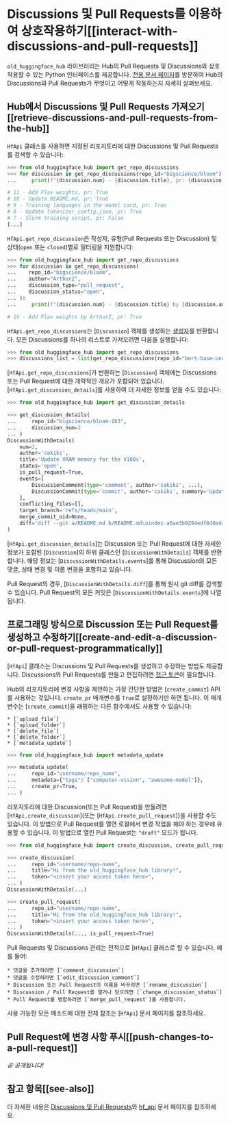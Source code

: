 <!--⚠️ Note that this file is in Markdown but contain specific syntax for our doc-builder (similar to MDX) that may not be
rendered properly in your Markdown viewer.
-->

# Discussions 및 Pull Requests를 이용하여 상호작용하기[[interact-with-discussions-and-pull-requests]]

`old_huggingface_hub` 라이브러리는 Hub의 Pull Requests 및 Discussions와 상호작용할 수 있는 Python 인터페이스를 제공합니다.
[전용 문서 페이지](https://huggingface.co/docs/hub/repositories-pull-requests-discussions)를 방문하여 Hub의 Discussions와 Pull Requests가 무엇이고 어떻게 작동하는지 자세히 살펴보세요.

## Hub에서 Discussions 및 Pull Requests 가져오기[[retrieve-discussions-and-pull-requests-from-the-hub]]

`HfApi` 클래스를 사용하면 지정된 리포지토리에 대한 Discussions 및 Pull Requests를 검색할 수 있습니다:

```python
>>> from old_huggingface_hub import get_repo_discussions
>>> for discussion in get_repo_discussions(repo_id="bigscience/bloom"):
...     print(f"{discussion.num} - {discussion.title}, pr: {discussion.is_pull_request}")

# 11 - Add Flax weights, pr: True
# 10 - Update README.md, pr: True
# 9 - Training languages in the model card, pr: True
# 8 - Update tokenizer_config.json, pr: True
# 7 - Slurm training script, pr: False
[...]
```

`HfApi.get_repo_discussion`은 작성자, 유형(Pull Requests 또는 Discussion) 및 상태(`open` 또는 `closed`)별로 필터링을 지원합니다:

```python
>>> from old_huggingface_hub import get_repo_discussions
>>> for discussion in get_repo_discussions(
...    repo_id="bigscience/bloom",
...    author="ArthurZ",
...    discussion_type="pull_request",
...    discussion_status="open",
... ):
...     print(f"{discussion.num} - {discussion.title} by {discussion.author}, pr: {discussion.is_pull_request}")

# 19 - Add Flax weights by ArthurZ, pr: True
```

`HfApi.get_repo_discussions`는 [`Discussion`] 객체를 생성하는 [생성자](https://docs.python.org/3.7/howto/functional.html#generators)를 반환합니다. 모든 Discussions를 하나의 리스트로 가져오려면 다음을 실행합니다:

```python
>>> from old_huggingface_hub import get_repo_discussions
>>> discussions_list = list(get_repo_discussions(repo_id="bert-base-uncased"))
```

[`HfApi.get_repo_discussions`]가 반환하는 [`Discussion`] 객체에는 Discussions 또는 Pull Request에 대한 개략적인 개요가 포함되어 있습니다. [`HfApi.get_discussion_details`]를 사용하여 더 자세한 정보를 얻을 수도 있습니다:

```python
>>> from old_huggingface_hub import get_discussion_details

>>> get_discussion_details(
...     repo_id="bigscience/bloom-1b3",
...     discussion_num=2
... )
DiscussionWithDetails(
    num=2,
    author='cakiki',
    title='Update VRAM memory for the V100s',
    status='open',
    is_pull_request=True,
    events=[
        DiscussionComment(type='comment', author='cakiki', ...),
        DiscussionCommit(type='commit', author='cakiki', summary='Update VRAM memory for the V100s', oid='1256f9d9a33fa8887e1c1bf0e09b4713da96773a', ...),
    ],
    conflicting_files=[],
    target_branch='refs/heads/main',
    merge_commit_oid=None,
    diff='diff --git a/README.md b/README.md\nindex a6ae3b9294edf8d0eda0d67c7780a10241242a7e..3a1814f212bc3f0d3cc8f74bdbd316de4ae7b9e3 100644\n--- a/README.md\n+++ b/README.md\n@@ -132,7 +132,7 [...]',
)
```

[`HfApi.get_discussion_details`]는 Discussion 또는 Pull Request에 대한 자세한 정보가 포함된 [`Discussion`]의 하위 클래스인 [`DiscussionWithDetails`] 객체를 반환합니다. 해당 정보는 [`DiscussionWithDetails.events`]를 통해 Discussion의 모든 댓글, 상태 변경 및 이름 변경을 포함하고 있습니다.

Pull Request의 경우, [`DiscussionWithDetails.diff`]를 통해 원시 git diff를 검색할 수 있습니다. Pull Request의 모든 커밋은 [`DiscussionWithDetails.events`]에 나열됩니다.


## 프로그래밍 방식으로 Discussion 또는 Pull Request를 생성하고 수정하기[[create-and-edit-a-discussion-or-pull-request-programmatically]]

[`HfApi`] 클래스는 Discussions 및 Pull Requests를 생성하고 수정하는 방법도 제공합니다.
Discussions와 Pull Requests를 만들고 편집하려면 [접근 토큰](https://huggingface.co/docs/hub/security-tokens)이 필요합니다.

Hub의 리포지토리에 변경 사항을 제안하는 가장 간단한 방법은 [`create_commit`] API를 사용하는 것입니다. `create_pr` 매개변수를 `True`로 설정하기만 하면 됩니다. 이 매개변수는 [`create_commit`]을 래핑하는 다른 함수에서도 사용할 수 있습니다:

    * [`upload_file`]
    * [`upload_folder`]
    * [`delete_file`]
    * [`delete_folder`]
    * [`metadata_update`]

```python
>>> from old_huggingface_hub import metadata_update

>>> metadata_update(
...     repo_id="username/repo_name",
...     metadata={"tags": ["computer-vision", "awesome-model"]},
...     create_pr=True,
... )
```

리포지토리에 대한 Discussion(또는 Pull Request)을 만들려면 [`HfApi.create_discussion`](또는 [`HfApi.create_pull_request`])을 사용할 수도 있습니다.
이 방법으로 Pull Request를 열면 로컬에서 변경 작업을 해야 하는 경우에 유용할 수 있습니다. 이 방법으로 열린 Pull Request는 `"draft"` 모드가 됩니다.

```python
>>> from old_huggingface_hub import create_discussion, create_pull_request

>>> create_discussion(
...     repo_id="username/repo-name",
...     title="Hi from the old_huggingface_hub library!",
...     token="<insert your access token here>",
... )
DiscussionWithDetails(...)

>>> create_pull_request(
...     repo_id="username/repo-name",
...     title="Hi from the old_huggingface_hub library!",
...     token="<insert your access token here>",
... )
DiscussionWithDetails(..., is_pull_request=True)
```

Pull Requests 및 Discussions 관리는 전적으로 [`HfApi`] 클래스로 할 수 있습니다. 예를 들어:

    * 댓글을 추가하려면 [`comment_discussion`]
    * 댓글을 수정하려면 [`edit_discussion_comment`]
    * Discussion 또는 Pull Request의 이름을 바꾸려면 [`rename_discussion`]
    * Discussion / Pull Request를 열거나 닫으려면 [`change_discussion_status`]
    * Pull Request를 병합하려면 [`merge_pull_request`]를 사용합니다.


사용 가능한 모든 메소드에 대한 전체 참조는 [`HfApi`] 문서 페이지를 참조하세요.

## Pull Request에 변경 사항 푸시[[push-changes-to-a-pull-request]]

*곧 공개됩니다!*

## 참고 항목[[see-also]]

더 자세한 내용은 [Discussions 및 Pull Requests](../package_reference/community)와 [hf_api](../package_reference/hf_api) 문서 페이지를 참조하세요.
